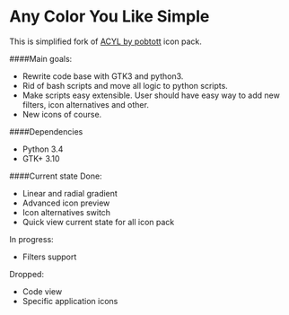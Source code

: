 # Any Color You Like Simple
This is simplified fork of [ACYL by pobtott](http://gnome-look.org/content/show.php/?content=102435) icon pack.

####Main goals:
* Rewrite code base with GTK3 and python3.
* Rid of bash scripts and move all logic to python scripts.
* Make scripts easy extensible. User should have easy way to add new filters, icon alternatives and other.
* New icons of course.

####Dependencies
* Python 3.4
* GTK+ 3.10

####Current state
Done:
* Linear and radial gradient
* Advanced icon preview
* Icon alternatives switch
* Quick view current state for all icon pack

In progress:
* Filters support

Dropped:
* Code view
* Specific application icons
